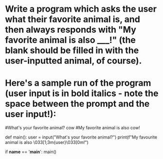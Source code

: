 # Write a program which asks the user what their favorite animal is, and then always responds with "My favorite animal is also ___!" (the blank should be filled in with the user-inputted animal, of course).
# Here's a sample run of the program (user input is in bold italics - note the space between the prompt and the user input!):

#What's your favorite animal? cow
#My favorite animal is also cow!

def main():
    user = input("What's your favorite animal?")
    print(f"My favourite animal is also \033[1;3m{user}\033[0m!")

if __name__ == '__main__':
    main()